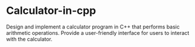 # Calculator-in-cpp
Design and implement a calculator program in C++ that performs basic arithmetic operations.
Provide a user-friendly interface for users to interact with the calculator.
